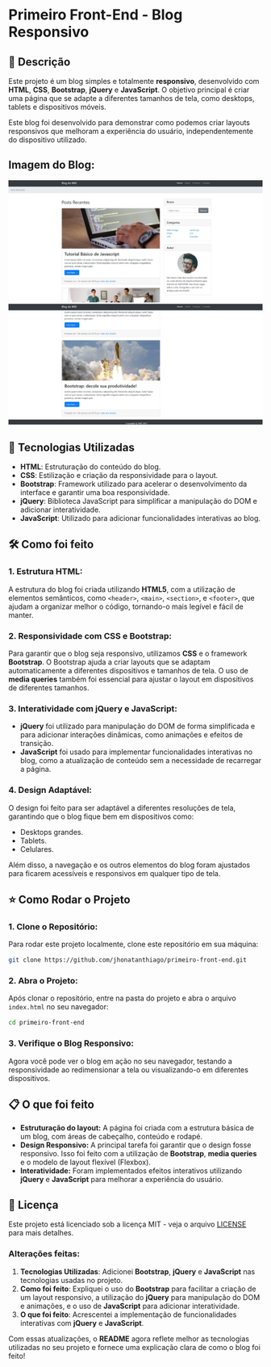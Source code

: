 # Primeiro Front-End - Blog Responsivo

## :memo: Descrição
Este projeto é um blog simples e totalmente **responsivo**, desenvolvido com **HTML**, **CSS**, **Bootstrap**, **jQuery** e **JavaScript**. O objetivo principal é criar uma página que se adapte a diferentes tamanhos de tela, como desktops, tablets e dispositivos móveis.

Este blog foi desenvolvido para demonstrar como podemos criar layouts responsivos que melhoram a experiência do usuário, independentemente do dispositivo utilizado.

## Imagem do Blog:

![Imagem 1](blog-inicial/images/IMG1.jpg)
![Imagem 2](blog-inicial/images/IMG2.jpg)

## :wrench: Tecnologias Utilizadas

- **HTML**: Estruturação do conteúdo do blog.
- **CSS**: Estilização e criação da responsividade para o layout.
- **Bootstrap**: Framework utilizado para acelerar o desenvolvimento da interface e garantir uma boa responsividade.
- **jQuery**: Biblioteca JavaScript para simplificar a manipulação do DOM e adicionar interatividade.
- **JavaScript**: Utilizado para adicionar funcionalidades interativas ao blog.

## :hammer_and_wrench: Como foi feito

### 1. **Estrutura HTML:**
A estrutura do blog foi criada utilizando **HTML5**, com a utilização de elementos semânticos, como `<header>`, `<main>`, `<section>`, e `<footer>`, que ajudam a organizar melhor o código, tornando-o mais legível e fácil de manter.

### 2. **Responsividade com CSS e Bootstrap:**
Para garantir que o blog seja responsivo, utilizamos **CSS** e o framework **Bootstrap**. O Bootstrap ajuda a criar layouts que se adaptam automaticamente a diferentes dispositivos e tamanhos de tela. O uso de **media queries** também foi essencial para ajustar o layout em dispositivos de diferentes tamanhos.

### 3. **Interatividade com jQuery e JavaScript:**
- **jQuery** foi utilizado para manipulação do DOM de forma simplificada e para adicionar interações dinâmicas, como animações e efeitos de transição.
- **JavaScript** foi usado para implementar funcionalidades interativas no blog, como a atualização de conteúdo sem a necessidade de recarregar a página.

### 4. **Design Adaptável:**
O design foi feito para ser adaptável a diferentes resoluções de tela, garantindo que o blog fique bem em dispositivos como:
- Desktops grandes.
- Tablets.
- Celulares.

Além disso, a navegação e os outros elementos do blog foram ajustados para ficarem acessíveis e responsivos em qualquer tipo de tela.

## :star: Como Rodar o Projeto

### 1. **Clone o Repositório:**
Para rodar este projeto localmente, clone este repositório em sua máquina:

```bash
git clone https://github.com/jhonatanthiago/primeiro-front-end.git
```

### 2. **Abra o Projeto:**
Após clonar o repositório, entre na pasta do projeto e abra o arquivo `index.html` no seu navegador:

```bash
cd primeiro-front-end
```

### 3. **Verifique o Blog Responsivo:**
Agora você pode ver o blog em ação no seu navegador, testando a responsividade ao redimensionar a tela ou visualizando-o em diferentes dispositivos.

## :clipboard: O que foi feito

- **Estruturação do layout:** A página foi criada com a estrutura básica de um blog, com áreas de cabeçalho, conteúdo e rodapé.
- **Design Responsivo:** A principal tarefa foi garantir que o design fosse responsivo. Isso foi feito com a utilização de **Bootstrap**, **media queries** e o modelo de layout flexível (Flexbox).
- **Interatividade:** Foram implementados efeitos interativos utilizando **jQuery** e **JavaScript** para melhorar a experiência do usuário.

## :memo: Licença

Este projeto está licenciado sob a licença MIT - veja o arquivo [LICENSE](LICENSE) para mais detalhes.


### Alterações feitas:

1. **Tecnologias Utilizadas**: Adicionei **Bootstrap**, **jQuery** e **JavaScript** nas tecnologias usadas no projeto.
2. **Como foi feito**: Expliquei o uso do **Bootstrap** para facilitar a criação de um layout responsivo, a utilização do **jQuery** para manipulação do DOM e animações, e o uso de **JavaScript** para adicionar interatividade.
3. **O que foi feito**: Acrescentei a implementação de funcionalidades interativas com **jQuery** e **JavaScript**.

Com essas atualizações, o **README** agora reflete melhor as tecnologias utilizadas no seu projeto e fornece uma explicação clara de como o blog foi feito!
